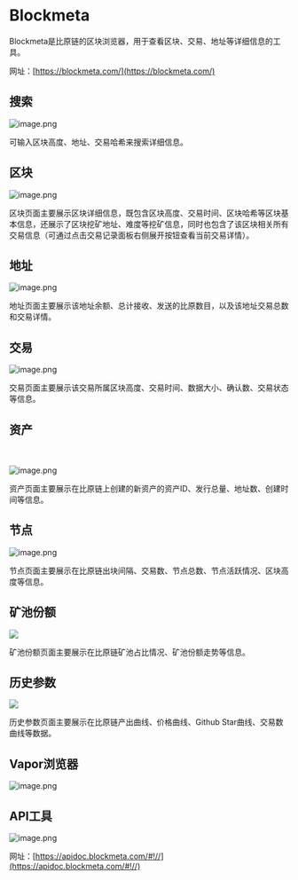 # Blockmeta

Blockmeta是比原链的区块浏览器，用于查看区块、交易、地址等详细信息的工具。

网址：[https://blockmeta.com/](https://blockmeta.com/)

<a name="e5f71fc3"></a>
## 搜索

![image.png](https://cdn.nlark.com/yuque/0/2019/png/241708/1554947060994-074182a5-9674-40cd-9068-5e9978902940.png#align=left&display=inline&height=71&name=image.png&originHeight=71&originWidth=1200&size=31262&status=done&width=1200)

可输入区块高度、地址、交易哈希来搜索详细信息。

<a name="2c86d897"></a>
## 区块

![image.png](https://cdn.nlark.com/yuque/0/2019/png/241708/1554947151539-3ce91ae3-c13d-4b92-bda2-98182176672a.png#align=left&display=inline&height=616&name=image.png&originHeight=616&originWidth=1220&size=78180&status=done&width=1220)

区块页面主要展示区块详细信息，既包含区块高度、交易时间、区块哈希等区块基本信息，还展示了区块挖矿地址、难度等挖矿信息，同时也包含了该区块相关所有交易信息（可通过点击交易记录面板右侧展开按钮查看当前交易详情）。

<a name="7650487a"></a>
## 地址

![image.png](https://cdn.nlark.com/yuque/0/2019/png/241708/1554947260953-78222828-6806-404d-a3ea-d32927c1360d.png#align=left&display=inline&height=775&name=image.png&originHeight=775&originWidth=1220&size=81540&status=done&width=1220)

地址页面主要展示该地址余额、总计接收、发送的比原数目，以及该地址交易总数和交易详情。

<a name="2685c0a0"></a>
## 交易

![image.png](https://cdn.nlark.com/yuque/0/2019/png/241708/1554947350327-a2d43daa-9b01-4ce5-a524-8f4a3d599837.png#align=left&display=inline&height=616&name=image.png&originHeight=616&originWidth=1220&size=67659&status=done&width=1220)

交易页面主要展示该交易所属区块高度、交易时间、数据大小、确认数、交易状态等信息。

<a name="5110a0d1"></a>
## 资产
<br /><br />![image.png](https://cdn.nlark.com/yuque/0/2019/png/241708/1554947816209-a10c6589-c9ff-441c-90bf-462ad1ece3fc.png#align=left&display=inline&height=812&name=image.png&originHeight=812&originWidth=1220&size=91032&status=done&width=1220)

资产页面主要展示在比原链上创建的新资产的资产ID、发行总量、地址数、创建时间等信息。

<a name="3bf3c0a8"></a>
## 节点

![image.png](https://cdn.nlark.com/yuque/0/2019/png/241708/1554948216743-6937414b-463b-4a0c-acd0-4c7f965ad526.png#align=left&display=inline&height=915&name=image.png&originHeight=915&originWidth=1220&size=572193&status=done&width=1220)

节点页面主要展示在比原链出块间隔、交易数、节点总数、节点活跃情况、区块高度等信息。

<a name="a417e9e2"></a>
## 矿池份额

![](https://cdn.nlark.com/yuque/0/2019/png/241708/1554948747529-fa826964-e8d1-479c-94f9-eb7c9c5d10cc.png#align=left&display=inline&height=694&originHeight=1135&originWidth=1220&size=0&status=done&width=746)

矿池份额页面主要展示在比原链矿池占比情况、矿池份额走势等信息。

<a name="deb10f2c"></a>
## 历史参数

![](https://cdn.nlark.com/yuque/0/2019/jpeg/241708/1554949526542-10fc3f50-3734-421a-936b-c5339c672d0b.jpeg#align=left&display=inline&height=706&originHeight=1155&originWidth=1220&size=0&status=done&width=746)

历史参数页面主要展示在比原链产出曲线、价格曲线、Github Star曲线、交易数曲线等数据。

<a name="f2978f50"></a>
## Vapor浏览器

![image.png](https://cdn.nlark.com/yuque/0/2019/png/241708/1554947570981-676fb61d-42b5-4f8e-ba6c-9fdafac961ca.png#align=left&display=inline&height=695&name=image.png&originHeight=695&originWidth=1220&size=106501&status=done&width=1220)

<a name="17956f1e"></a>
## API工具

![image.png](https://cdn.nlark.com/yuque/0/2019/png/241708/1554947497830-99577d36-d1f3-41bd-b085-123f5c02b7f8.png#align=left&display=inline&height=906&name=image.png&originHeight=906&originWidth=1012&size=65369&status=done&width=1012)

网址：[https://apidoc.blockmeta.com/#!//](https://apidoc.blockmeta.com/#!//)
